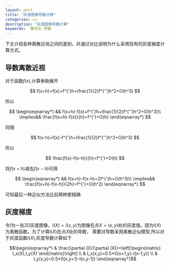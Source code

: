 ```yaml
---
layout: post
title: "灰度图像导数计算"
categories: cv
description: "灰度图像导数计算"
keywords:  雅可比 导数
---
```



下文介绍各种离散近视之间的差别，并通过对比说明为什么采用现有的灰度梯度计算方式。

## 导数离散近视

对于函数$f(x)$,计算泰勒展开

$$
f(x+h)=f(x)+f^{'}h+\frac{1}{2}f^{''}h^2+O(h^3)
$$

所以

$$
\begin{eqnarray*}
   && f(x+h)-f(x)+f^{'}h+\frac{1}{2}f^{''}h^2+O(h^3)\\
   \implies&&  \frac{f(x+h)-f(x)}{h}=f^{'}+O(h)
\end{eqnarray*}
$$

同理

$$
f(x-h)=f(x)-f^{'}h+\frac{1}{2}f^{''}h^2+O(h^3)
$$

所以

$$
\frac{f(x)-f(x-h)}{h}=f^{'}+O(h)
$$

将$f(x+h)$减去$f(x-h)$可得

$$
\begin{eqnarray*}
   && f(x+h)-f(x-h)=2f^{'}h+O(h^3)\\
   \implies&&  \frac{f(x+h)-f(x-h)}{2h}=f^{'}+O(h^2)
\end{eqnarray*}
$$

可知最后一种近似方法比前两种更精确

## 灰度梯度
令$I$为一张2D灰度图像，$I(X)=I(x,y)$为图像在点$X=(x,y)$处的灰度值。因为$I(X)$为离散函数。为了计算$I(X)$在点$X$处的导数，
需要对导数采用离散近似模型,所以对于灰度函数$I(X)$,灰度导数计算如下

$$\begin{eqnarray*}
  & \frac{\partial (I)}{\partial (X)}=\left[\begin{matrix}
      I_x(X),I_y(X)
   \end{matrix}\right] \\
  & I_x(x,y)=0.5*(I(x+1,y)-I(x-1,y)) \\
  & I_y(x,y)=0.5*(I(x,y+1)-I(x,y-1))
\end{eqnarray*}$$



